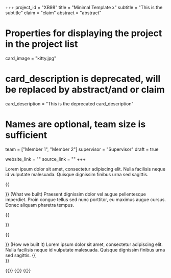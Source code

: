 +++
project_id = "XB98"
title = "Minimal Template x"
subtitle = "This is the subtitle"
claim = "claim"
abstract = "abstract"

# Properties for displaying the project in the project list
card_image = "kitty.jpg"
# card_description is deprecated, will be replaced by abstract/and or claim
card_description = "This is the deprecated card_description" 

# Names are optional, team size is sufficient
team = ["Member 1", "Member 2"]
supervisor = "Supervisor"
draft = true

website_link = ""
source_link = ""
+++

Lorem ipsum dolor sit amet, consectetur adipiscing elit. Nulla facilisis neque id vulputate malesuada. Quisque dignissim finibus urna sed sagittis. 

{{<section title="Product">}}
(What we built) Praesent dignissim dolor vel augue pellentesque imperdiet. Proin congue tellus sed nunc porttitor, eu maximus augue cursus. Donec aliquam pharetra tempus. 

{{</section>}}


{{<section title="Process">}}
(How we built it) Lorem ipsum dolor sit amet, consectetur adipiscing elit. Nulla facilisis neque id vulputate malesuada. Quisque dignissim finibus urna sed sagittis. 
{{</section>}} 

{{<gallery>}}
{{<team-member image="cat.jpg" name="team member cat">}}
{{</gallery>}}

